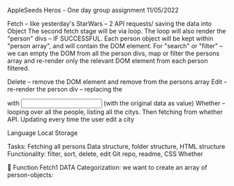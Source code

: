 AppleSeeds Heros - One day group assignment   11/05/2022


Fetch – like yesterday's StarWars – 2 API requests/ saving the data into Object
The second fetch stage will be via loop. The loop will also render the "person" divs – IF SUCCESSFUL.
Each person object will be kept within "person array", and will contain the DOM element.
For "search" or "filter" – we can empty the DOM from all the person divs, map or filter the persons array and re-render only the relevant DOM element from each person filtered.

Delete – remove the DOM element and remove from the persons array
Edit – re-render the person div – replacing the <p> with <input> (with the original data as value)
Whether – looping over all the people, listing all the citys. Then fetching from whether API.
Updating every time the user edit a city

Language 
Local Storage

Tasks:
Fetching all persons
Data structure, folder structure, HTML structure
Functionality: filter, sort, delete, edit
Git repo, readme,
CSS
Whether


Function Fetch1 
DATA Categorization: we want to create an array of person-objects:






<!-- Website Building:
JS – Bootcamp capsules
Instructions
We will create a table of data we get from the following
API
calls:
Instructions
1. Test the api calls with postman
2. Create an editable table with the data you are getting.
(It can be an actually table or use flex-box, each to their
own).
3. Create a button that can remove the row from your UI.
4. Create a button that can edit your row. Once you click
on the button the data (without the id cell) will turn into a
input field and then the button edit and delete will
change to cancel and confirm.
Will a click on the cancel button all the changes I put in
the input field will be revered.
If you click on the confirm button the data will change.
Video demo
Search
The user has the ability to search through the data.
Create a search box and a drop down list with the
selected
categories. The user can search with the following
categories:
1. First name
2. Last Name
3. Capsule
4. Age
5. City
6. Gender
7. Hobby
Hero
Local storage
Add local storage that your data will be persistant upon
refresh and browser tab closure.
Ninja
When we hover over the city field we will call a weather
api
to get the current weather of that particular city.
Extra just for fun
The user has the ability to sort the data by the following:
1. First name
2. Last Name
3. Capsule
4. Age
5. City
6. Gender
7. Hobby -->